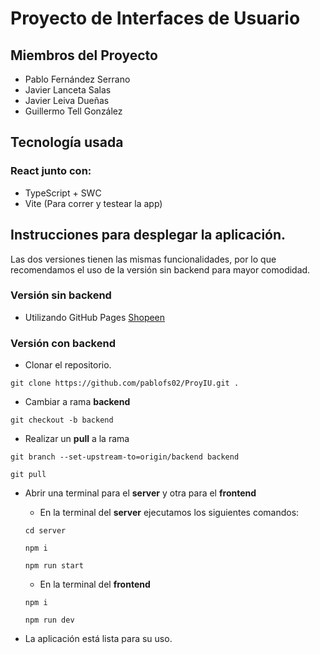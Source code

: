 <h1>Proyecto de Interfaces de Usuario</h1>

## Miembros del Proyecto

- Pablo Fernández Serrano
- Javier Lanceta Salas
- Javier Leiva Dueñas
- Guillermo Tell González

<h2>Tecnología usada</h2>
<h3>React junto con:</h3>
<ul>
  <li>TypeScript + SWC</li>
  <li>Vite (Para correr y testear la app)</li>
</ul>

## Instrucciones para desplegar la aplicación.

Las dos versiones tienen las mismas funcionalidades, por lo que recomendamos el uso de la versión sin backend para mayor comodidad.

### Versión sin backend

- Utilizando GitHub Pages [Shopeen](https://pablofs02.github.io/ProyIU/)

### Versión con backend

- Clonar el repositorio. 

`git clone https://github.com/pablofs02/ProyIU.git .`

- Cambiar a rama **backend**

`git checkout -b backend`

- Realizar un **pull** a la rama

`git branch --set-upstream-to=origin/backend backend`

`git pull`

- Abrir una terminal para el **server** y otra para el **frontend**

  - En la terminal del **server** ejecutamos los siguientes comandos:

  `cd server`
  
  `npm i`

  `npm run start`

  - En la terminal del **frontend**

  `npm i`

  `npm run dev`

- La aplicación está lista para su uso.
